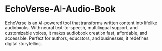 # EchoVerse-AI-Audio-Book
EchoVerse is an AI-powered tool that transforms written content into lifelike audiobooks. With neural text-to-speech, multilingual support, and customizable voices, it makes audiobook creation fast, affordable, and accessible. Perfect for authors, educators, and businesses, it redefines digital storytelling.
